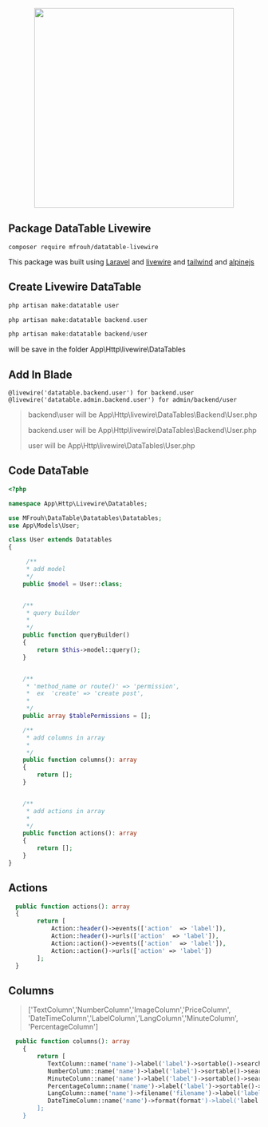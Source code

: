 <p align="center"><a href="https://laravel.com" target="_blank"><img src="https://raw.githubusercontent.com/laravel/art/master/logo-lockup/5%20SVG/2%20CMYK/1%20Full%20Color/laravel-logolockup-cmyk-red.svg" width="400"></a></p>

## Package DataTable Livewire

```
composer require mfrouh/datatable-livewire
```

This package was built using
[Laravel](https://laravel.com)
and [livewire](https://laravel-livewire.com)
and [tailwind](https://tailwindcss.com)
and [alpinejs](https://github.com/alpinejs/alpine)

## Create Livewire DataTable

```php
php artisan make:datatable user
```

```php
php artisan make:datatable backend.user
```

```php
php artisan make:datatable backend/user
```

will be save in the folder App\Http\livewire\DataTables

## Add In Blade

```blade
@livewire('datatable.backend.user') for backend.user
@livewire('datatable.admin.backend.user') for admin/backend/user
```

> backend\user will be App\Http\livewire\DataTables\Backend\User.php
>
> backend.user will be App\Http\livewire\DataTables\Backend\User.php
>
> user will be App\Http\livewire\DataTables\User.php

## Code DataTable

```php
<?php

namespace App\Http\Livewire\Datatables;

use MFrouh\DataTable\Datatables\Datatables;
use App\Models\User;

class User extends Datatables
{

     /**
     * add model
     */
    public $model = User::class;


    /**
     * query builder
     *
     */
    public function queryBuilder()
    {
        return $this->model::query();
    }


    /**
     * 'method_name or route()' => 'permission',
     *  ex  'create' => 'create post',
     *
     */
    public array $tablePermissions = [];

    /**
     * add columns in array
     *
     */
    public function columns(): array
    {
        return [];
    }


    /**
     * add actions in array
     *
     */
    public function actions(): array
    {
        return [];
    }
}
```

## Actions

```php
  public function actions(): array
  {
        return [
            Action::header()->events(['action'  => 'label']),
            Action::header()->urls(['action'  => 'label']),
            Action::action()->events(['action'  => 'label']),
            Action::action()->urls(['action' => 'label'])
        ];
  }
```

## Columns

>['TextColumn','NumberColumn','ImageColumn','PriceColumn',
>'DateTimeColumn','LabelColumn','LangColumn','MinuteColumn',
>'PercentageColumn']

```php
  public function columns(): array
    {
        return [
           TextColumn::name('name')->label('label')->sortable()->searchable(),
           NumberColumn::name('name')->label('label')->sortable()->searchable(),
           MinuteColumn::name('name')->label('label')->sortable()->searchable(),
           PercentageColumn::name('name')->label('label')->sortable()->searchable(),
           LangColumn::name('name')->filename('filename')->label('label'),
           DateTimeColumn::name('name')->format(format')->label('label')->sortable()->searchable(),
        ];
    }
```
